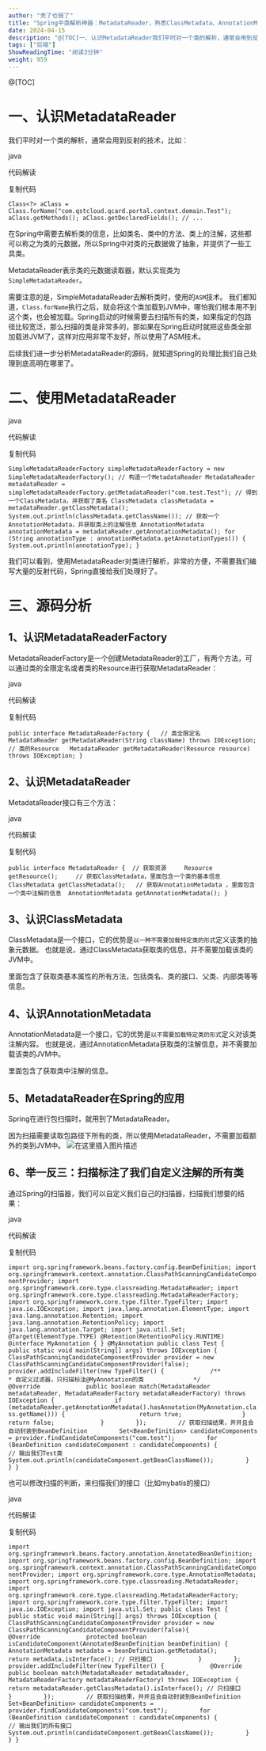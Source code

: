 ```yaml
---
author: "秃了也弱了"
title: "Spring中类解析神器：MetadataReader，熟悉ClassMetadata、AnnotationMetadata"
date: 2024-04-15
description: "@[TOC]一、认识MetadataReader我们平时对一个类的解析，通常会用到反射的技术，比如：在Spring中需要去解析类的信息，比如类名、类中的方法、类上的注解，这些都可以称之为类的元数"
tags: ["后端"]
ShowReadingTime: "阅读3分钟"
weight: 959
---
```

@\[TOC\]

一、认识MetadataReader
==================

我们平时对一个类的解析，通常会用到反射的技术，比如：

java

 代码解读

复制代码

`Class<?> aClass = Class.forName("com.qstcloud.qcard.portal.context.domain.Test"); aClass.getMethods(); aClass.getDeclaredFields(); // ...`

在Spring中需要去解析类的信息，比如类名、类中的方法、类上的注解，这些都可以称之为类的元数据，所以Spring中对类的元数据做了抽象，并提供了一些工具类。

MetadataReader表示类的元数据读取器，默认实现类为`SimpleMetadataReader`。

需要注意的是，SimpleMetadataReader去解析类时，使用的`ASM`技术。 我们都知道，`Class.forName`执行之后，就会将这个类加载到JVM中，哪怕我们根本用不到这个类，也会被加载。 ​ Spring启动的时候需要去扫描所有的类，如果指定的包路径比较宽泛，那么扫描的类是非常多的，那如果在Spring启动时就把这些类全部加载进JVM了，这样对应用非常不友好，所以使用了ASM技术。

后续我们进一步分析MetadataReader的源码，就知道Spring的处理比我们自己处理到底高明在哪里了。

二、使用MetadataReader
==================

java

 代码解读

复制代码

`SimpleMetadataReaderFactory simpleMetadataReaderFactory = new SimpleMetadataReaderFactory(); // 构造一个MetadataReader MetadataReader metadataReader = simpleMetadataReaderFactory.getMetadataReader("com.test.Test"); // 得到一个ClassMetadata，并获取了类名 ClassMetadata classMetadata = metadataReader.getClassMetadata(); System.out.println(classMetadata.getClassName()); // 获取一个AnnotationMetadata，并获取类上的注解信息 AnnotationMetadata annotationMetadata = metadataReader.getAnnotationMetadata(); for (String annotationType : annotationMetadata.getAnnotationTypes()) {     System.out.println(annotationType); }`

我们可以看到，使用MetadataReader对类进行解析，非常的方便，不需要我们编写大量的反射代码，Spring直接给我们处理好了。

三、源码分析
======

1、认识MetadataReaderFactory
-------------------------

MetadataReaderFactory是一个创建MetadataReader的工厂，有两个方法，可以通过类的全限定名或者类的Resource进行获取MetadataReader：

java

 代码解读

复制代码

`public interface MetadataReaderFactory { 	// 类全限定名 	MetadataReader getMetadataReader(String className) throws IOException; 	// 类的Resource 	MetadataReader getMetadataReader(Resource resource) throws IOException; }`

2、认识MetadataReader
------------------

MetadataReader接口有三个方法：

java

 代码解读

复制代码

`public interface MetadataReader { 	// 获取资源 	Resource getResource(); 	// 获取ClassMetadata，里面包含一个类的基本信息 	ClassMetadata getClassMetadata(); 	// 获取AnnotationMetadata ，里面包含一个类中注解的信息 	AnnotationMetadata getAnnotationMetadata(); }`

3、认识ClassMetadata
-----------------

ClassMetadata是一个接口，它的优势是`以一种不需要加载特定类的形式`定义该类的抽象元数据。 也就是说，通过ClassMetadata获取类的信息，并不需要加载该类的JVM中。

里面包含了获取类基本属性的所有方法，包括类名、类的接口、父类、内部类等等信息。

4、认识AnnotationMetadata
----------------------

AnnotationMetadata是一个接口，它的优势是`以不需要加载特定类的形式`定义对该类注解内容。 也就是说，通过AnnotationMetadata获取类的注解信息，并不需要加载该类的JVM中。

里面包含了获取类中注解的信息。

5、MetadataReader在Spring的应用
--------------------------

Spring在进行包扫描时，就用到了MetadataReader。

因为扫描需要读取包路径下所有的类，所以使用MetadataReader，不需要加载额外的类到JVM中。 ![在这里插入图片描述](https://p3-juejin.byteimg.com/tos-cn-i-k3u1fbpfcp/a79692960c2e4cc1b579b3d70b3dcd00~tplv-k3u1fbpfcp-jj-mark:3024:0:0:0:q75.awebp#?w=1526&h=928&s=169766&e=png&b=fefcfc)

6、举一反三：扫描标注了我们自定义注解的所有类
-----------------------

通过Spring的扫描器，我们可以自定义我们自己的扫描器，扫描我们想要的结果：

java

 代码解读

复制代码

`import org.springframework.beans.factory.config.BeanDefinition; import org.springframework.context.annotation.ClassPathScanningCandidateComponentProvider; import org.springframework.core.type.classreading.MetadataReader; import org.springframework.core.type.classreading.MetadataReaderFactory; import org.springframework.core.type.filter.TypeFilter; import java.io.IOException; import java.lang.annotation.ElementType; import java.lang.annotation.Retention; import java.lang.annotation.RetentionPolicy; import java.lang.annotation.Target; import java.util.Set; @Target(ElementType.TYPE) @Retention(RetentionPolicy.RUNTIME) @interface MyAnnotation { } @MyAnnotation public class Test {     public static void main(String[] args) throws IOException {         ClassPathScanningCandidateComponentProvider provider = new ClassPathScanningCandidateComponentProvider(false);         provider.addIncludeFilter(new TypeFilter() {             /**              * 自定义过滤器，只扫描标注@MyAnnotation的类              */             @Override             public boolean match(MetadataReader metadataReader, MetadataReaderFactory metadataReaderFactory) throws IOException {                 if (metadataReader.getAnnotationMetadata().hasAnnotation(MyAnnotation.class.getName())) {                     return true;                 }                 return false;             }         });         // 获取扫描结果，并并且会自动封装到BeanDefinition         Set<BeanDefinition> candidateComponents = provider.findCandidateComponents("com.test");         for (BeanDefinition candidateComponent : candidateComponents) {         	// 输出我们Test类             System.out.println(candidateComponent.getBeanClassName());         }     } }`

也可以修改扫描的判断，来扫描我们的接口（比如mybatis的接口）

java

 代码解读

复制代码

`import org.springframework.beans.factory.annotation.AnnotatedBeanDefinition; import org.springframework.beans.factory.config.BeanDefinition; import org.springframework.context.annotation.ClassPathScanningCandidateComponentProvider; import org.springframework.core.type.AnnotationMetadata; import org.springframework.core.type.classreading.MetadataReader; import org.springframework.core.type.classreading.MetadataReaderFactory; import org.springframework.core.type.filter.TypeFilter; import java.io.IOException; import java.util.Set; public class Test {     public static void main(String[] args) throws IOException {         ClassPathScanningCandidateComponentProvider provider = new ClassPathScanningCandidateComponentProvider(false){             @Override             protected boolean isCandidateComponent(AnnotatedBeanDefinition beanDefinition) {                 AnnotationMetadata metadata = beanDefinition.getMetadata();                 return metadata.isInterface(); // 只扫接口             }         };         provider.addIncludeFilter(new TypeFilter() {             @Override             public boolean match(MetadataReader metadataReader, MetadataReaderFactory metadataReaderFactory) throws IOException {                 return metadataReader.getClassMetadata().isInterface(); // 只扫接口             }         });         // 获取扫描结果，并并且会自动封装到BeanDefinition         Set<BeanDefinition> candidateComponents = provider.findCandidateComponents("com.test");         for (BeanDefinition candidateComponent : candidateComponents) {         	// 输出我们的所有接口             System.out.println(candidateComponent.getBeanClassName());         }     } }`